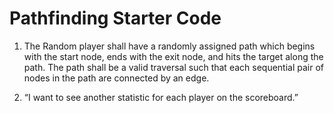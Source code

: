 # Pathfinding Starter Code
1. The Random player shall have a randomly assigned path which begins with the start node, ends with the exit node, and hits the target along the path. The path shall be a valid traversal such that each sequential pair of nodes in the path are connected by an edge.

2. “I want to see another statistic for each player on the scoreboard.”